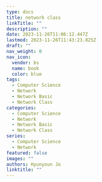 ```yaml
---
type: docs
title: network class
linkTitle: ""
description: ""
date: 2023-11-26T11:06:12.447Z
lastmod: 2023-11-26T11:43:23.825Z
draft: ""
nav_weight: 0
nav_icon:
  vendor: bs
  name: book
  color: blue
tags:
  - Computer Science
  - Network
  - Network Basic
  - Network Class
categories:
  - Computer Science
  - Network
  - Network Basic
  - Network Class
series:
  - Computer Science
  - Network
featured: false
images: ""
authors: Hyunyoun Jo
linktitle: ""
---
```

